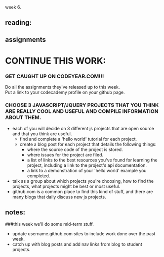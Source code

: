 week 6.  

## reading:  

## assignments  

# CONTINUE THIS WORK:
### GET CAUGHT UP ON CODEYEAR.COM!!!
Do all the assignments they've released up to this week.  
Put a link to your codecademy profile on your github page.  


### CHOOSE 3 JAVASCRIPT/JQUERY PROJECTS THAT YOU THINK ARE REALLY COOL AND USEFUL AND COMPILE INFORMATION ABOUT THEM.  
- each of you will decide on 3 different js projects that are open source and that you think are useful.  
  - find and complete a 'hello world' tutorial for each project.  
  - create a blog post for each project that details the following things:  
    - where the source code of the project is stored.  
    - where issues for the project are filed.  
    - a list of links to the best resources you've found for learning the project, including a link to the project's api documentation.  
    - a link to a demonstration of your 'hello world' example you completed.
- talk as a group about which projects you're choosing, how to find the projects, what projects might be best or most useful.  
- github.com is a common place to find this kind of stuff, and there are many blogs that daily discuss new js projects.  


## notes:  

###this week we'll do some mid-term stuff.  
- update username.github.com sites to include work done over the past week.  
- catch up with blog posts and add nav links from blog to student projects.  
